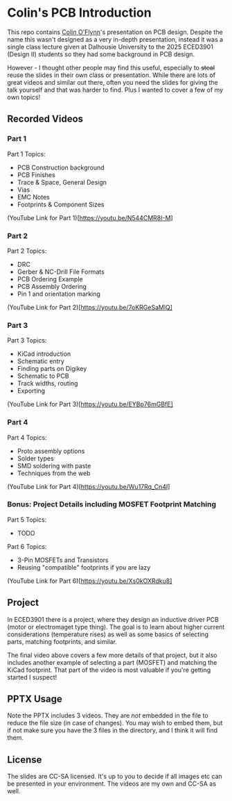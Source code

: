 # Colin's PCB Introduction

This repo contains [Colin O'Flynn](www.oflynn.com)'s presentation on PCB design. Despite the name this wasn't
designed as a very in-depth presentation, instead it was a single class lecture given at Dalhousie University
to the 2025 ECED3901 (Design II) students so they had some background in PCB design.

However - I thought other people may find this useful, especially to ~~steal~~ reuse the slides in their own
class or presentation. While there are lots of great videos and similar out there, often you need the slides
for giving the talk yourself and that was harder to find. Plus I wanted to cover a few of my own topics!

## Recorded Videos

### Part 1

Part 1 Topics:
* PCB Construction background
* PCB Finishes
* Trace & Space, General Design
* Vias
* EMC Notes
* Footprints & Component Sizes

(YouTube Link for Part 1)[https://youtu.be/N544CMR8I-M]

### Part 2

Part 2 Topics:
* DRC
* Gerber & NC-Drill File Formats
* PCB Ordering Example
* PCB Assembly Ordering
* Pin 1 and orientation marking

(YouTube Link for Part 2)[https://youtu.be/7oKRGeSaMlQ]

### Part 3

Part 3 Topics:
* KiCad introduction
* Schematic entry
* Finding parts on Digikey
* Schematic to PCB
* Track widths, routing
* Exporting

(YouTube Link for Part 3)[https://youtu.be/EYBp76mGBfE]

### Part 4

Part 4 Topics:
* Proto assembly options
* Solder types
* SMD soldering with paste
* Techniques from the web

(YouTube Link for Part 4)[https://youtu.be/Wu17Rq_Cn4I]

### Bonus: Project Details including MOSFET Footprint Matching

Part 5 Topics:
* TODO

Part 6 Topics:
* 3-Pin MOSFETs and Transistors
* Reusing "compatible" footprints if you are lazy

(YouTube Link for Part 6)[https://youtu.be/Xs0kOXRdku8]

## Project

In ECED3901 there is a project, where they design an inductive driver PCB (motor or electromaget type thing). The goal
is to learn about higher current considerations (temperature rises) as well as some basics of selecting parts,
matching footprints, and similar.

The final video above covers a few more details of that project, but it also includes another example of selecting a part (MOSFET) and matching the KiCad footprint. That part of the video is most valuable if you're getting started I suspect!

## PPTX Usage

Note the PPTX includes 3 videos. They are *not* embedded in the file to reduce the file size (in case of changes). You may wish to embed them, but if not make sure you have the 3 files in the directory, and I think it will find them.

## License

The slides are CC-SA licensed. It's up to you to decide if all images etc can be presented in your environment. The videos are my own and CC-SA as well.
